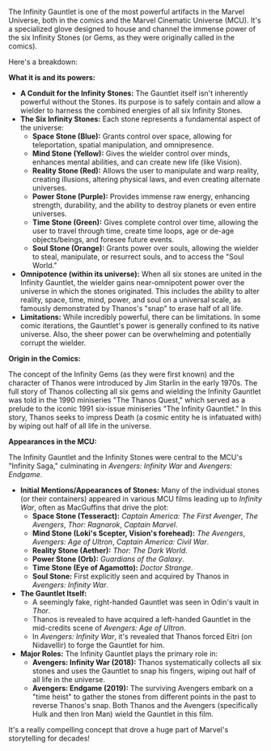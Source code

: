 The Infinity Gauntlet is one of the most powerful artifacts in the Marvel Universe, both in the comics and the Marvel Cinematic Universe (MCU). It's a specialized glove designed to house and channel the immense power of the six Infinity Stones (or Gems, as they were originally called in the comics).

Here's a breakdown:

**What it is and its powers:**

* **A Conduit for the Infinity Stones:** The Gauntlet itself isn't inherently powerful without the Stones. Its purpose is to safely contain and allow a wielder to harness the combined energies of all six Infinity Stones.
* **The Six Infinity Stones:** Each stone represents a fundamental aspect of the universe:
    * **Space Stone (Blue):** Grants control over space, allowing for teleportation, spatial manipulation, and omnipresence.
    * **Mind Stone (Yellow):** Gives the wielder control over minds, enhances mental abilities, and can create new life (like Vision).
    * **Reality Stone (Red):** Allows the user to manipulate and warp reality, creating illusions, altering physical laws, and even creating alternate universes.
    * **Power Stone (Purple):** Provides immense raw energy, enhancing strength, durability, and the ability to destroy planets or even entire universes.
    * **Time Stone (Green):** Gives complete control over time, allowing the user to travel through time, create time loops, age or de-age objects/beings, and foresee future events.
    * **Soul Stone (Orange):** Grants power over souls, allowing the wielder to steal, manipulate, or resurrect souls, and to access the "Soul World."
* **Omnipotence (within its universe):** When all six stones are united in the Infinity Gauntlet, the wielder gains near-omnipotent power over the universe in which the stones originated. This includes the ability to alter reality, space, time, mind, power, and soul on a universal scale, as famously demonstrated by Thanos's "snap" to erase half of all life.
* **Limitations:** While incredibly powerful, there can be limitations. In some comic iterations, the Gauntlet's power is generally confined to its native universe. Also, the sheer power can be overwhelming and potentially corrupt the wielder.

**Origin in the Comics:**

The concept of the Infinity Gems (as they were first known) and the character of Thanos were introduced by Jim Starlin in the early 1970s. The full story of Thanos collecting all six gems and wielding the Infinity Gauntlet was told in the 1990 miniseries "The Thanos Quest," which served as a prelude to the iconic 1991 six-issue miniseries "The Infinity Gauntlet." In this story, Thanos seeks to impress Death (a cosmic entity he is infatuated with) by wiping out half of all life in the universe.

**Appearances in the MCU:**

The Infinity Gauntlet and the Infinity Stones were central to the MCU's "Infinity Saga," culminating in *Avengers: Infinity War* and *Avengers: Endgame*.

* **Initial Mentions/Appearances of Stones:** Many of the individual stones (or their containers) appeared in various MCU films leading up to *Infinity War*, often as MacGuffins that drive the plot:
    * **Space Stone (Tesseract):** *Captain America: The First Avenger*, *The Avengers*, *Thor: Ragnarok*, *Captain Marvel*.
    * **Mind Stone (Loki's Scepter, Vision's forehead):** *The Avengers*, *Avengers: Age of Ultron*, *Captain America: Civil War*.
    * **Reality Stone (Aether):** *Thor: The Dark World*.
    * **Power Stone (Orb):** *Guardians of the Galaxy*.
    * **Time Stone (Eye of Agamotto):** *Doctor Strange*.
    * **Soul Stone:** First explicitly seen and acquired by Thanos in *Avengers: Infinity War*.
* **The Gauntlet Itself:**
    * A seemingly fake, right-handed Gauntlet was seen in Odin's vault in *Thor*.
    * Thanos is revealed to have acquired a left-handed Gauntlet in the mid-credits scene of *Avengers: Age of Ultron*.
    * In *Avengers: Infinity War*, it's revealed that Thanos forced Eitri (on Nidavellir) to forge the Gauntlet for him.
* **Major Roles:** The Infinity Gauntlet plays the primary role in:
    * **Avengers: Infinity War (2018):** Thanos systematically collects all six stones and uses the Gauntlet to snap his fingers, wiping out half of all life in the universe.
    * **Avengers: Endgame (2019):** The surviving Avengers embark on a "time heist" to gather the stones from different points in the past to reverse Thanos's snap. Both Thanos and the Avengers (specifically Hulk and then Iron Man) wield the Gauntlet in this film.

It's a really compelling concept that drove a huge part of Marvel's storytelling for decades!